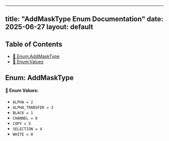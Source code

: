 <!-- Formatted by A³BS formatter.py -->
<!-- Generated by A³BS document.py -->
---
title: "AddMaskType Enum Documentation"
date: 2025-06-27
layout: default
---

## Table of Contents
- [🔧 Enum:AddMaskType](#enum-addmasktype)
- [🔧 Enum:Values](#enum-values)
## Enum: AddMaskType
#### 📝 Enum Values:
<a name="enum-values"></a>
  - `ALPHA = 2`
  - `ALPHA_TRANSFER = 3`
  - `BLACK = 1`
  - `CHANNEL = 6`
  - `COPY = 5`
  - `SELECTION = 4`
  - `WHITE = 0`
